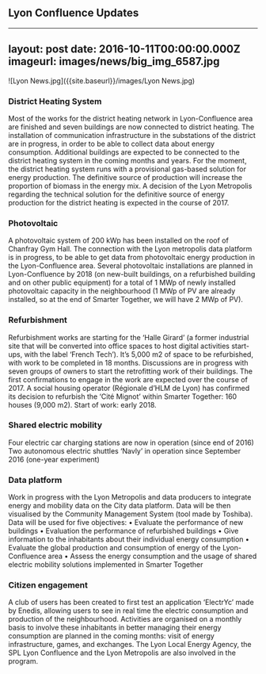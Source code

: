 ## Lyon Confluence Updates

---
layout: post
date: 2016-10-11T00:00:00.000Z
imageurl: images/news/big_img_6587.jpg
---
![Lyon News.jpg]({{site.baseurl}}/images/Lyon News.jpg)

### District Heating System
Most of the works for the district heating network in Lyon-Confluence area are finished and seven buildings are now connected to district heating. The installation of communication infrastructure in the substations of the district are in progress, in order to be able to collect data about energy consumption.
Additional buildings are expected to be connected to the district heating system in the coming months and years. For the moment, the district heating system runs with a provisional gas-based solution for energy production. The definitive source of production will increase the proportion of biomass in the energy mix. A decision of the Lyon Metropolis regarding the technical solution for the definitive source of energy production for the district heating is expected in the course of 2017.
### Photovoltaic
A photovoltaic system of 200 kWp has been installed on the roof of Chanfray Gym Hall. The connection with the Lyon metropolis data platform is in progress, to be able to get data from photovoltaic energy production in the Lyon-Confluence area. Several photovoltaic installations are planned in Lyon-Confluence by 2018 (on new-built buildings, on a refurbished building and on other public equipment) for a total of 1 MWp of newly installed photovoltaic capacity in the neighbourhood (1 MWp of PV are already installed, so at the end of Smarter Together, we will have 2 MWp of PV).
### Refurbishment
Refurbishment works are starting for the ‘Halle Girard’ (a former industrial site that will be converted into office spaces to host digital activities start-ups, with the label ‘French Tech’). It’s 5,000 m2 of space to be refurbished, with work to be completed in 18 months. Discussions are in progress with seven groups of owners to start the retrofitting work of their buildings. The first confirmations to engage in the work are expected over the course of 2017. A social housing operator (Régionale d’HLM de Lyon) has confirmed its decision to refurbish the ‘Cité Mignot’ within Smarter Together: 160 houses (9,000 m2).
Start of work: early 2018.
### Shared electric mobility
Four electric car charging stations are now in operation (since end of 2016)
Two autonomous electric shuttles ‘Navly’ in operation since September 2016 (one-year experiment)
### Data platform
Work in progress with the Lyon Metropolis and data producers to integrate energy and mobility data on the City data platform. Data will be then visualised by the Community Management System (tool made by Toshiba).
Data will be used for five objectives:
•	Evaluate the performance of new buildings
•	Evaluation the performance of refurbished buildings
•	Give information to the inhabitants about their individual energy consumption
•	Evaluate the global production and consumption of energy of the Lyon-Confluence area
•	Assess the energy consumption and the usage of shared electric mobility solutions implemented in Smarter Together
### Citizen engagement
A club of users has been created to first test an application ‘ElectrYc’ made by Enedis, allowing users to see in real time the electric consumption and production of the neighbourhood. Activities are organised on a monthly basis to involve these inhabitants in better managing their energy consumption are planned in the coming months: visit of energy infrastructure, games, and exchanges. The Lyon Local Energy Agency, the SPL Lyon Confluence and the Lyon Metropolis are also involved in the program.  



